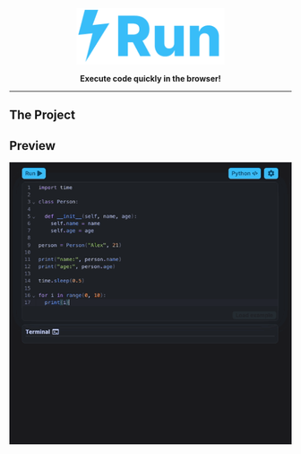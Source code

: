 <a href="https://alexwith.com">
    <p align="center">
        <img height=100 src="./assets/logo.png"/>
    </p>
</a>
<p align="center">
  <strong>Execute code quickly in the browser!</strong>
</p>

---

## The Project

## Preview
![preview](assets/preview.gif "Preview")

